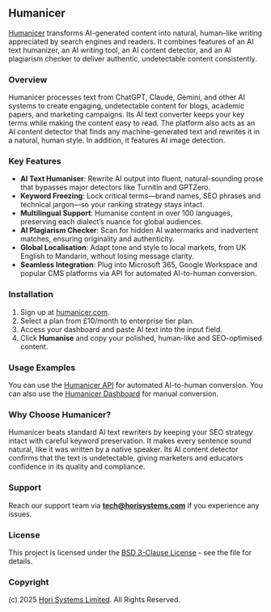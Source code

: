 ## Humanicer

[Humanicer](https://humanicer.com) transforms AI-generated content into natural, human-like writing appreciated by search engines and readers. It combines features of an AI text humanizer, an AI writing tool, an AI content detector, and an AI plagiarism checker to deliver authentic, undetectable content consistently.

### Overview

Humanicer processes text from ChatGPT, Claude, Gemini, and other AI systems to create engaging, undetectable content for blogs, academic papers, and marketing campaigns. Its AI text converter keeps your key terms while making the content easy to read. The platform also acts as an AI content detector that finds any machine-generated text and rewrites it in a natural, human style. In addition, it features AI image detection.

### Key Features

* **AI Text Humaniser**: Rewrite AI output into fluent, natural-sounding prose that bypasses major detectors like Turnitin and GPTZero.
* **Keyword Freezing**: Lock critical terms—brand names, SEO phrases and technical jargon—so your ranking strategy stays intact.
* **Multilingual Support**: Humanise content in over 100 languages, preserving each dialect’s nuance for global audiences.
* **AI Plagiarism Checker**: Scan for hidden AI watermarks and inadvertent matches, ensuring originality and authenticity.
* **Global Localisation**: Adapt tone and style to local markets, from UK English to Mandarin, without losing message clarity.
* **Seamless Integration**: Plug into Microsoft 365, Google Workspace and popular CMS platforms via API for automated AI-to-human conversion.

### Installation

1. Sign up at [humanicer.com](https://humanicer.com/#pricing-section).
2. Select a plan from £10/month to enterprise tier plan.
3. Access your dashboard and paste AI text into the input field.
4. Click **Humanise** and copy your polished, human-like and SEO-optimised content.

### Usage Examples

You can use the [Humanicer API](https://docs.humanicer.com/) for automated AI-to-human conversion. You can also use the [Humanicer Dashboard](https://humanicer.com/dashboard) for manual conversion.

### Why Choose Humanicer?

Humanicer beats standard AI text rewriters by keeping your SEO strategy intact with careful keyword preservation. It makes every sentence sound natural, like it was written by a native speaker. Its AI content detector confirms that the text is undetectable, giving marketers and educators confidence in its quality and compliance.

### Support

Reach our support team via **[tech@horisystems.com](mailto:tech@humanicer.com)** if you experience any issues.

### License

This project is licensed under the [BSD 3-Clause License](LICENSE) - see the file for details.

### Copyright

(c) 2025 [Hori Systems Limited](https://horisystems.com). All Rights Reserved.